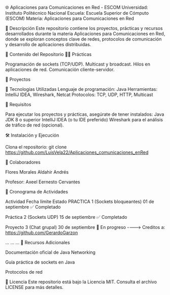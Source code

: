🌐 Aplicaciones para Comunicaciones en Red - ESCOM
Universidad: Instituto Politécnico Nacional
Escuela: Escuela Superior de Cómputo (ESCOM)
Materia: Aplicaciones para Comunicaciones en Red

📖 Descripción
Este repositorio contiene los proyectos, prácticas y recursos desarrollados durante la materia Aplicaciones para Comunicaciones en Red, donde se exploran conceptos clave de redes, protocolos de comunicación y desarrollo de aplicaciones distribuidas.

🚀 Contenido del Repositorio
🧑‍💻 Prácticas

Programación de sockets (TCP/UDP).
Multicast y broadcast.
Hilos en aplicaciones de red.
Comunicación cliente-servidor.


📂 Proyectos

🔧 Tecnologías Utilizadas
Lenguaje de programación: Java
Herramientas: IntelliJ IDEA, Wireshark, Netcat
Protocolos: TCP, UDP, HTTP, Multicast

📜 Requisitos

Para ejecutar los proyectos y prácticas, asegúrate de tener instalados:
Java JDK 8 o superior
IntelliJ IDEA (o tu IDE preferido)
Wireshark para el análisis de tráfico de red (opcional).

🛠️ Instalación y Ejecución


Clona el repositorio:
git clone https://github.com/LuisVela22/Aplicaciones_comunicaciones_enRed


🤝 Colaboradores

Flores Morales Aldahir Andrés 

Profesor: Axeel Eernesto Cervantes

📅 Cronograma de Actividades

Actividad	Fecha límite	Estado
PRACTICA 1	(Sockets bloqueantes)   01 de septiembre	✅ Completado

Práctica 2 (Sockets UDP)	15 de septiembre	✅ Completado

Proyecto 3 (Chat grupal)	30 de septiembre	🔄 En progreso    ----> Creditos a: https://github.com/GerardoGarzon

...	...	...
🌟 Recursos Adicionales

Documentación oficial de Java Networking

Guía práctica de sockets en Java

Protocolos de red


📝 Licencia
Este repositorio está bajo la Licencia MIT. Consulta el archivo LICENSE para más detalles.
